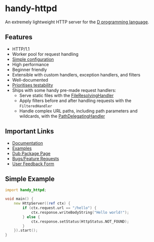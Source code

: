 # handy-httpd

An extremely lightweight HTTP server for the [D programming language](https://dlang.org/).

## Features
- HTTP/1.1
- Worker pool for request handling
- [Simple configuration](https://andrewlalis.github.io/handy-httpd/guide/configuration.html)
- High performance
- Beginner friendly
- Extensible with custom handlers, exception handlers, and filters
- Well-documented
- [Prioritises testability](https://andrewlalis.github.io/handy-httpd/guide/testing.html)
- Ships with some handy pre-made request handlers:
	- Serve static files with the [FileResolvingHandler](https://andrewlalis.github.io/handy-httpd/guide/handlers/file-resolving-handler.html)
	- Apply filters before and after handling requests with the `FilteredHandler`
	- Handle complex URL paths, including path parameters and wildcards, with the [PathDelegatingHandler](https://andrewlalis.github.io/handy-httpd/guide/handlers/path-delegating-handler.html)

## Important Links
- [Documentation](https://andrewlalis.github.io/handy-httpd/)
- [Examples](https://github.com/andrewlalis/handy-httpd/tree/main/examples)
- [Dub Package Page](https://code.dlang.org/packages/handy-httpd)
- [Bugs/Feature Requests](https://github.com/andrewlalis/handy-httpd/issues)
- [User Feedback Form](https://docs.google.com/forms/d/e/1FAIpQLSdazfaKLghGk1XpefOyDdHFfSZLaHQlCaeI9KAsaIMR5iNX6A/viewform?usp=sf_link)

## Simple Example
```d
import handy_httpd;

void main() {
	new HttpServer((ref ctx) {
		if (ctx.request.url == "/hello") {
			ctx.response.writeBodyString("Hello world!");
		} else {
			ctx.response.setStatus(HttpStatus.NOT_FOUND);
		}
	}).start();
}
```
